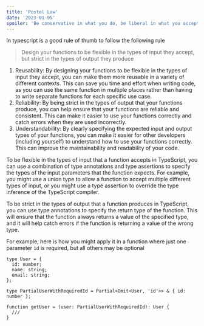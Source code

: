 ```yaml
---
title: 'Postel Law'
date: '2023-01-05'
spoiler: 'Be conservative in what you do, be liberal in what you accept from others'
---
```


In typescript is a good rule of thumb to follow the following rule

> Design your functions to be flexible in the types of input they accept, but strict in the types of output they produce

1. Reusability: By designing your functions to be flexible in the types of input they accept, you can make them more reusable in a variety of different contexts. This can save you time and effort when writing code, as you can use the same function in multiple places rather than having to write separate functions for each specific use case.
2. Reliability: By being strict in the types of output that your functions produce, you can help ensure that your functions are reliable and consistent. This can make it easier to use your functions correctly and catch errors when they are used incorrectly.
3. Understandability: By clearly specifying the expected input and output types of your functions, you can make it easier for other developers (including yourself) to understand how to use your functions correctly. This can improve the maintainability and readability of your code.


To be flexible in the types of input that a function accepts in TypeScript, you can use a combination of type annotations and type assertions to specify the types of the input parameters that the function expects. For example, you might use a union type to allow a function to accept multiple different types of input, or you might use a type assertion to override the type inference of the TypeScript compiler.

To be strict in the types of output that a function produces in TypeScript, you can use type annotations to specify the return type of the function. This will ensure that the function always returns a value of the specified type, and it will help catch errors if the function is returning a value of the wrong type.

For example, here is how you might apply it in a function where just one parameter `ìd` is required, but all others may be optional

```tsx
type User = {
  id: number;
  name: string;
  email: string;
};

type PartialUserWithRequiredId = Partial<Omit<User, 'id'>> & { id: number };

function getUser = (user: PartialUserWithRequiredId): User {
  ///
}
```